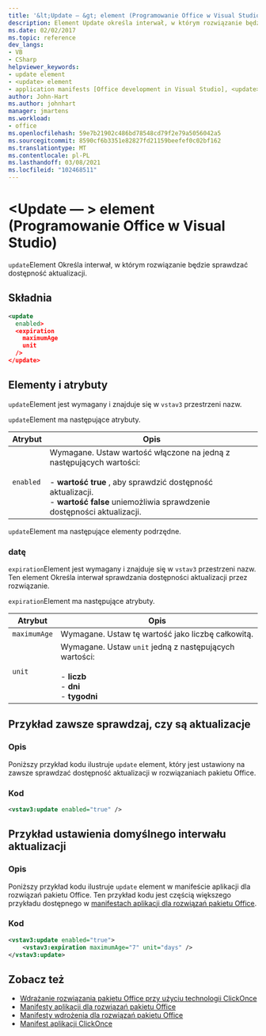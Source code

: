 ```yaml
---
title: '&lt;Update — &gt; element (Programowanie Office w Visual Studio)'
description: Element Update określa interwał, w którym rozwiązanie będzie sprawdzać dostępność aktualizacji.
ms.date: 02/02/2017
ms.topic: reference
dev_langs:
- VB
- CSharp
helpviewer_keywords:
- update element
- <update> element
- application manifests [Office development in Visual Studio], <update> element
author: John-Hart
ms.author: johnhart
manager: jmartens
ms.workload:
- office
ms.openlocfilehash: 59e7b21902c486bd78548cd79f2e79a5056042a5
ms.sourcegitcommit: 8590cf6b3351e82827fd21159beefef0c02bf162
ms.translationtype: MT
ms.contentlocale: pl-PL
ms.lasthandoff: 03/08/2021
ms.locfileid: "102468511"
---
```

# <a name="ltupdategt-element-office-development-in-visual-studio"></a>&lt;Update — &gt; element (Programowanie Office w Visual Studio)
  `update`Element Określa interwał, w którym rozwiązanie będzie sprawdzać dostępność aktualizacji.

## <a name="syntax"></a>Składnia

```xml
<update
  enabled>
  <expiration
    maximumAge
    unit
  />
</update>
```

## <a name="elements-and-attributes"></a>Elementy i atrybuty
 `update`Element jest wymagany i znajduje się w `vstav3` przestrzeni nazw.

 `update`Element ma następujące atrybuty.

|Atrybut|Opis|
|---------------|-----------------|
|`enabled`|Wymagane. Ustaw wartość włączone na jedną z następujących wartości:<br /><br /> -   **wartość true** , aby sprawdzić dostępność aktualizacji.<br />-   **wartość false** uniemożliwia sprawdzenie dostępności aktualizacji.|

 `update`Element ma następujące elementy podrzędne.

### <a name="expiration"></a>datę
 `expiration`Element jest wymagany i znajduje się w `vstav3` przestrzeni nazw. Ten element Określa interwał sprawdzania dostępności aktualizacji przez rozwiązanie.

 `expiration`Element ma następujące atrybuty.

|Atrybut|Opis|
|---------------|-----------------|
|`maximumAge`| Wymagane. Ustaw tę wartość jako liczbę całkowitą.|
|`unit`|Wymagane. Ustaw `unit` jedną z następujących wartości:<br /><br /> -   **liczb**<br />-   **dni**<br />-   **tygodni**|

## <a name="example-of-always-checking-for-updates"></a>Przykład zawsze sprawdzaj, czy są aktualizacje

### <a name="description"></a>Opis
 Poniższy przykład kodu ilustruje `update` element, który jest ustawiony na zawsze sprawdzać dostępność aktualizacji w rozwiązaniach pakietu Office.

### <a name="code"></a>Kod

```xml
<vstav3:update enabled="true" />
```

## <a name="example-of-setting-a-default-update-interval"></a>Przykład ustawienia domyślnego interwału aktualizacji

### <a name="description"></a>Opis
 Poniższy przykład kodu ilustruje `update` element w manifeście aplikacji dla rozwiązań pakietu Office. Ten przykład kodu jest częścią większego przykładu dostępnego w [manifestach aplikacji dla rozwiązań pakietu Office](../vsto/application-manifests-for-office-solutions.md).

### <a name="code"></a>Kod

```xml
<vstav3:update enabled="true">
    <vstav3:expiration maximumAge="7" unit="days" />
</vstav3:update>
```

## <a name="see-also"></a>Zobacz też

- [Wdrażanie rozwiązania pakietu Office przy użyciu technologii ClickOnce](../vsto/deploying-an-office-solution-by-using-clickonce.md)
- [Manifesty aplikacji dla rozwiązań pakietu Office](../vsto/application-manifests-for-office-solutions.md)
- [Manifesty wdrożenia dla rozwiązań pakietu Office](../vsto/deployment-manifests-for-office-solutions.md)
- [Manifest aplikacji ClickOnce](../deployment/clickonce-application-manifest.md)

